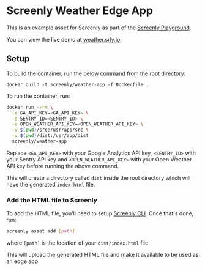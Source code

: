 # Screenly Weather Edge App

This is an example asset for Screenly as part of the [Screenly Playground](https://github.com/Screenly/playground).

You can view the live demo at [weather.srly.io](https://weather.srly.io/).

## Setup

To build the container, run the below command from the root directory:

`docker build -t screenly/weather-app -f Dockerfile .`

To run the container, run:
```sh
docker run --rm \
  -e GA_API_KEY=<GA_API_KEY> \
  -e SENTRY_ID=<SENTRY_ID> \
  -e OPEN_WEATHER_API_KEY=<OPEN_WEATHER_API_KEY> \
  -v $(pwd)/src:/usr/app/src \
  -v $(pwd)/dist:/usr/app/dist
  screenly/weather-app
```

Replace `<GA_API_KEY>` with your Google Analytics API key, `<SENTRY_ID>` with your Sentry API key and `<OPEN_WEATHER_API_KEY>` with your Open Weather API key before running the above command.

This will create a directory called `dist` inside the root directory which will have the generated `index.html` file.

### Add the HTML file to Screenly

To add the HTML file, you'll need to setup [Screenly CLI](https://github.com/Screenly/cli).
Once that's done, run:

```sh
screenly asset add [path]
```

where `[path]` is the location of your `dist/index.html` file

This will upload the generated HTML file and make it available to be used as an edge app.
